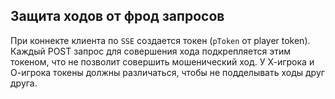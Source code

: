 ## Защита ходов от фрод запросов

При коннекте клиента по `SSE` cоздается токен (`pToken` от player token).
Каждый POST запрос для совершения хода подкрепляется этим токеном, что не позволит совершить мошенический ход.
У Х-игрока и О-игрока токены должны различаться, чтобы не подделывать ходы друг друга.
